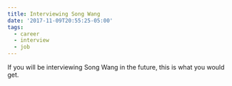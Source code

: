 ```yaml
---
title: Interviewing Song Wang
date: '2017-11-09T20:55:25-05:00'
tags:
  - career
  - interview
  - job
---
```

If you will be interviewing Song Wang in the future, this is what you would get.
